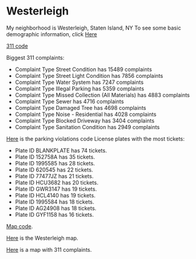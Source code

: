 # Westerleigh

My neighborhood is Westerleigh, Staten Island, NY
To see some basic demographic information, click [Here](https://github.com/sarabeardsley/Westerleigh/blob/master/My%20neighborhood%20HW%20%231.pdf)

[311 code](https://github.com/sarabeardsley/Westerleigh/blob/master/311complaints.py)

Biggest 311 complaints:
 * Complaint Type Street Condition has 15489 complaints
 * Complaint Type Street Light Condition has 7856 complaints
 * Complaint Type Water System has 7247 complaints
 * Complaint Type Illegal Parking has 5359 complaints
 * Complaint Type Missed Collection (All Materials) has 4883 complaints
 * Complaint Type Sewer has 4716 complaints
 * Complaint Type Damaged Tree has 4698 complaints
 * Complaint Type Noise - Residential has 4028 complaints
 * Complaint Type Blocked Driveway has 3404 complaints
 * Complaint Type Sanitation Condition has 2949 complaints

[Here](https://github.com/sarabeardsley/Westerleigh/blob/master/parking_violations_code.py) is the parking violations code
License plates with the most tickets:
* Plate ID BLANKPLATE has 74 tickets.
* Plate ID 152758A has 35 tickets.
* Plate ID 1995585 has 28 tickets.
* Plate ID 620545 has 22 tickets.
* Plate ID 77477JZ has 21 tickets.
* Plate ID HCU3682 has 20 tickets.
* Plate ID GWR3147 has 19 tickets.
* Plate ID HCL4140 has 19 tickets.
* Plate ID 1995584 has 18 tickets.
* Plate ID AG24908 has 18 tickets.
* Plate ID GYF1158 has 16 tickets.

[Map code](https://github.com/sarabeardsley/Westerleigh/blob/master/westerleigh%20map%20code.py).


[Here](https://github.com/sarabeardsley/Westerleigh/blob/master/map%20(1).geojson) is the Westerleigh map.


[Here](https://github.com/sarabeardsley/Westerleigh/blob/master/Screen%20Shot%202017-03-30%20at%207.12.24%20PM.png) is a map with 311 complaints.
    
